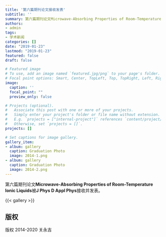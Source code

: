 ```yaml
---
title: '第六篇期刊论文接收发表'
subtitle: ''
summary: 第六篇期刊论文Microwave-Absorbing Properties of Room-Temperature Ionic Liquids被J Phys D Appl Phys接收并发表。
authors:
- admin
tags:
- 学术新闻
categories: []
date: "2019-01-23"
lastmod: "2019-01-23"
featured: false
draft: false

# Featured image
# To use, add an image named `featured.jpg/png` to your page's folder.
# Focal point options: Smart, Center, TopLeft, Top, TopRight, Left, Right, BottomLeft, Bottom, BottomRight
image:
  caption: ''
  focal_point: ""
  preview_only: false

# Projects (optional).
#   Associate this post with one or more of your projects.
#   Simply enter your project's folder or file name without extension.
#   E.g. `projects = ["internal-project"]` references `content/project/deep-learning/index.md`.
#   Otherwise, set `projects = []`.
projects: []

# Set captions for image gallery.
gallery_item:
- album: gallery
  caption: Graduation Photo
  image: 2014-1.png
- album: gallery
  caption: Graduation Photo
  image: 2014-2.png
---
```


第六篇期刊论文**Microwave-Absorbing Properties of Room-Temperature Ionic Liquids**被**J Phys D Appl Phys**接收并发表。

{{< gallery >}}

## 版权

版权 2014-2020 关永吉

